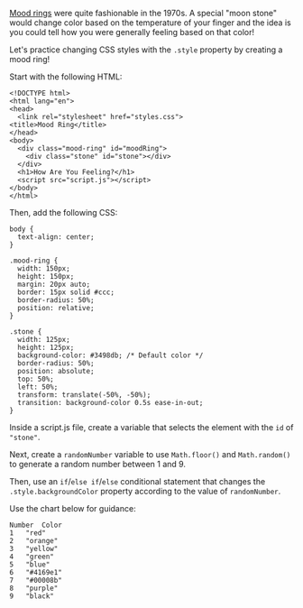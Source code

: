 [Mood rings](https://en.wikipedia.org/wiki/Mood_ring) were quite fashionable in the 1970s. A special "moon stone" would change color based on the temperature of your finger and the idea is you could tell how you were generally feeling based on that color!

Let's practice changing CSS styles with the ``.style`` property by creating a mood ring!

Start with the following HTML:
```
<!DOCTYPE html>
<html lang="en">
<head>
  <link rel="stylesheet" href="styles.css">
<title>Mood Ring</title>
</head>
<body>
  <div class="mood-ring" id="moodRing">
    <div class="stone" id="stone"></div>
  </div>
  <h1>How Are You Feeling?</h1>
  <script src="script.js"></script>
</body>
</html>
```
Then, add the following CSS:
```
body {
  text-align: center;
}

.mood-ring {
  width: 150px;
  height: 150px;
  margin: 20px auto;
  border: 15px solid #ccc;
  border-radius: 50%;
  position: relative;
}

.stone {
  width: 125px;
  height: 125px;
  background-color: #3498db; /* Default color */
  border-radius: 50%;
  position: absolute;
  top: 50%;
  left: 50%;
  transform: translate(-50%, -50%);
  transition: background-color 0.5s ease-in-out;
}
```
Inside a script.js file, create a variable that selects the element with the ``id`` of ``"stone"``.

Next, create a ``randomNumber`` variable to use ``Math.floor()`` and ``Math.random()`` to generate a random number between 1 and 9.

Then, use an ``if``/``else if``/``else`` conditional statement that changes the ``.style.backgroundColor`` property according to the value of ``randomNumber``.

Use the chart below for guidance:
```
Number	Color
1	"red"
2	"orange"
3	"yellow"
4	"green"
5	"blue"
6	"#4169e1"
7	"#00008b"
8	"purple"
9	"black"
```
